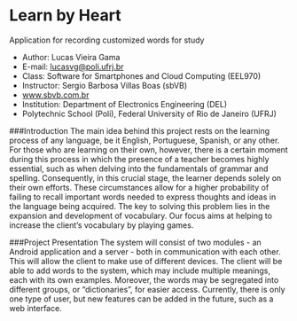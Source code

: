 Learn by Heart
==
Application for recording customized words for study

* Author: Lucas Vieira Gama
* E-mail: lucasvg@poli.ufrj.br
* Class: Software for Smartphones and Cloud Computing (EEL970)
* Instructor: Sergio Barbosa Villas Boas (sbVB)
* www.sbvb.com.br
* Institution: Department of Electronics Engineering (DEL)
* Polytechnic School (Poli), Federal University of Rio de Janeiro (UFRJ)


###Introduction
The main idea behind this project rests on the learning process of any language, be it English, Portuguese, Spanish, or any other. For those who are learning on their own, however, there is a certain moment during this process in which the presence of a teacher becomes highly essential, such as when delving into the fundamentals of grammar and spelling. Consequently, in this crucial stage, the learner depends solely on their own efforts. These circumstances allow for a higher probability of failing to recall important words needed to express thoughts and ideas in the language being acquired. The key to solving this problem lies in the expansion and development of vocabulary. Our focus aims at helping to increase the client’s vocabulary by playing games.


###Project Presentation
The system will consist of two modules - an Android application and a server - both in communication with each other. This will allow the client to make use of different devices. The client will be able to add words to the system, which may include multiple meanings, each with its own examples. Moreover, the words may be segregated into different groups, or “dictionaries”, for easier access. Currently, there is only one type of user, but new features can be added in the future, such as a web interface.
